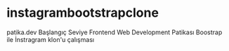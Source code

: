 # instagrambootstrapclone
patika.dev Başlangıç Seviye Frontend Web Development Patikası Boostrap ile İnstragram klon'u çalışması
